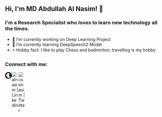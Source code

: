 ## Hi, I'm MD Abdullah Al Nasim! 👋

### I'm a Research Specialist who loves to learn new technology all the times.

- 🔭 I’m currently working on Deep Learning Project
- 🌱 I’m currently learning DeepSpeech2 Model
- ⚡ Hobby fact: I like to play Chess and badminton; travelling is my hobby

### Connect with me:

[<img align="left" alt="www.abdullahnasim.com" width="22px" src="https://raw.githubusercontent.com/iconic/open-iconic/master/svg/globe.svg" />][website]
[<img align="left" alt="alnasim | LinkedIn" width="22px" src="https://cdn.jsdelivr.net/npm/simple-icons@v3/icons/linkedin.svg" />][linkedin]
[<img align="left" alt="csenasim | Twitter" width="22px" src="https://cdn.jsdelivr.net/npm/simple-icons@v3/icons/twitter.svg" />][twitter]


<br />


[website]: https://www.abdullahnasim.com
[linkedin]: https://www.linkedin.com/in/alnasim/
[twitter]: https://twitter.com/csenasim
